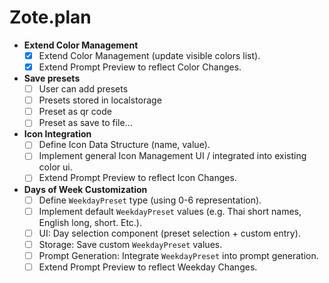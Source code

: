 # Zote.plan

- **Extend Color Management**
    - [x] Extend Color Management (update visible colors list).
    - [x] Extend Prompt Preview to reflect Color Changes.

- **Save presets**
    - [ ] User can add presets
    - [ ] Presets stored in localstorage
    - [ ] Preset as qr code
    - [ ] Preset as save to file...

- **Icon Integration**
    - [ ] Define Icon Data Structure (name, value).
    - [ ] Implement general Icon Management UI / integrated into existing color ui.
    - [ ] Extend Prompt Preview to reflect Icon Changes.

- **Days of Week Customization**
    - [ ] Define `WeekdayPreset` type (using 0-6 representation).
    - [ ] Implement default `WeekdayPreset` values (e.g. Thai short names, English long, short. Etc.).
    - [ ] UI: Day selection component (preset selection + custom entry).
    - [ ] Storage: Save custom `WeekdayPreset` values.
    - [ ] Prompt Generation: Integrate `WeekdayPreset` into prompt generation.
    - [ ] Extend Prompt Preview to reflect Weekday Changes.
